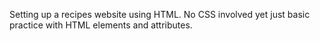 Setting up a recipes website using HTML. No CSS involved yet just basic practice with HTML elements and attributes.